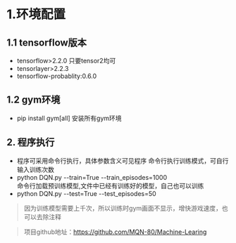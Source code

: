 # 1.环境配置
## 1.1 tensorflow版本
* tensorflow>2.2.0 只要tensor2均可
* tensorlayer>2.2.3
* tensorflow-probablity:0.6.0
## 1.2 gym环境
* pip install gym[all]     安装所有gym环境
## 2. 程序执行
* 程序可采用命令行执行，具体参数含义可见程序
命令行执行训练模式，可自行输入训练次数
* python DQN.py --train=True --train_episodes=1000  
命令行加载预训练模型,文件中已经有训练好的模型，自己也可以训练
* python  DQN.py --test=True --test_episodes=50
> 因为训练模型需要上千次，所以训练时gym画面不显示，增快游戏速度，也可以去除注释

> 项目github地址：https://github.com/MQN-80/Machine-Learing
